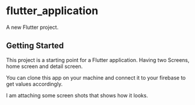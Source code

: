 # flutter_application

A new Flutter project.

## Getting Started

This project is a starting point for a Flutter application. Having two Screens, home screen and detail screen.

You can clone this app on your machine and connect it to your firebase to get values accordingly.

I am attaching some screen shots that shows how it looks.
